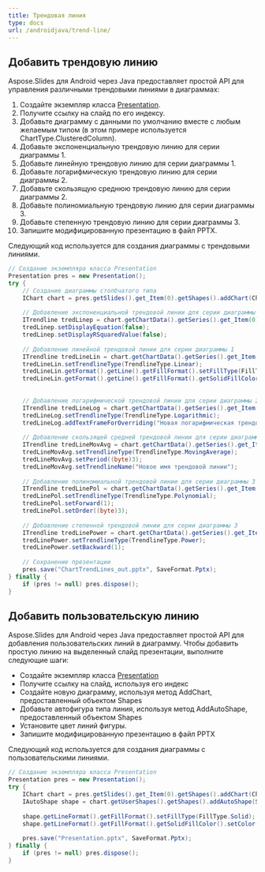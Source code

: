 ```yaml
---
title: Трендовая линия
type: docs
url: /androidjava/trend-line/
---
```


## **Добавить трендовую линию**
Aspose.Slides для Android через Java предоставляет простой API для управления различными трендовыми линиями в диаграммах:

1. Создайте экземпляр класса [Presentation](https://reference.aspose.com/slides/androidjava/com.aspose.slides/Presentation).
1. Получите ссылку на слайд по его индексу.
1. Добавьте диаграмму с данными по умолчанию вместе с любым желаемым типом (в этом примере используется ChartType.ClusteredColumn).
1. Добавьте экспоненциальную трендовую линию для серии диаграммы 1.
1. Добавьте линейную трендовую линию для серии диаграммы 1.
1. Добавьте логарифмическую трендовую линию для серии диаграммы 2.
1. Добавьте скользящую среднюю трендовую линию для серии диаграммы 2.
1. Добавьте полиномиальную трендовую линию для серии диаграммы 3.
1. Добавьте степенную трендовую линию для серии диаграммы 3.
1. Запишите модифицированную презентацию в файл PPTX.

Следующий код используется для создания диаграммы с трендовыми линиями.

```java
// Создание экземпляра класса Presentation
Presentation pres = new Presentation();
try {
    // Создание диаграммы столбчатого типа
    IChart chart = pres.getSlides().get_Item(0).getShapes().addChart(ChartType.ClusteredColumn, 20, 20, 500, 400);
    
    // Добавление экспоненциальной трендовой линии для серии диаграммы 1
    ITrendline tredLinep = chart.getChartData().getSeries().get_Item(0).getTrendLines().add(TrendlineType.Exponential);
    tredLinep.setDisplayEquation(false);
    tredLinep.setDisplayRSquaredValue(false);
    
    // Добавление линейной трендовой линии для серии диаграммы 1
    ITrendline tredLineLin = chart.getChartData().getSeries().get_Item(0).getTrendLines().add(TrendlineType.Linear);
    tredLineLin.setTrendlineType(TrendlineType.Linear);
    tredLineLin.getFormat().getLine().getFillFormat().setFillType(FillType.Solid);
    tredLineLin.getFormat().getLine().getFillFormat().getSolidFillColor().setColor(Color.RED);
    
    
    // Добавление логарифмической трендовой линии для серии диаграммы 2
    ITrendline tredLineLog = chart.getChartData().getSeries().get_Item(1).getTrendLines().add(TrendlineType.Logarithmic);
    tredLineLog.setTrendlineType(TrendlineType.Logarithmic);
    tredLineLog.addTextFrameForOverriding("Новая логарифмическая трендовая линия");
    
    // Добавление скользящей средней трендовой линии для серии диаграммы 2
    ITrendline tredLineMovAvg = chart.getChartData().getSeries().get_Item(1).getTrendLines().add(TrendlineType.MovingAverage);
    tredLineMovAvg.setTrendlineType(TrendlineType.MovingAverage);
    tredLineMovAvg.setPeriod((byte)3);
    tredLineMovAvg.setTrendlineName("Новое имя трендовой линии");
    
    // Добавление полиномиальной трендовой линии для серии диаграммы 3
    ITrendline tredLinePol = chart.getChartData().getSeries().get_Item(2).getTrendLines().add(TrendlineType.Polynomial);
    tredLinePol.setTrendlineType(TrendlineType.Polynomial);
    tredLinePol.setForward(1);
    tredLinePol.setOrder((byte)3);
    
    // Добавление степенной трендовой линии для серии диаграммы 3
    ITrendline tredLinePower = chart.getChartData().getSeries().get_Item(1).getTrendLines().add(TrendlineType.Power);
    tredLinePower.setTrendlineType(TrendlineType.Power);
    tredLinePower.setBackward(1);
    
    // Сохранение презентации
    pres.save("ChartTrendLines_out.pptx", SaveFormat.Pptx);
} finally {
    if (pres != null) pres.dispose();
}
```

## **Добавить пользовательскую линию**
Aspose.Slides для Android через Java предоставляет простой API для добавления пользовательских линий в диаграмму. Чтобы добавить простую линию на выделенный слайд презентации, выполните следующие шаги:

- Создайте экземпляр класса [Presentation](https://reference.aspose.com/slides/androidjava/com.aspose.slides/Presentation)
- Получите ссылку на слайд, используя его индекс
- Создайте новую диаграмму, используя метод AddChart, предоставленный объектом Shapes
- Добавьте автофигура типа линия, используя метод AddAutoShape, предоставленный объектом Shapes
- Установите цвет линий фигуры.
- Запишите модифицированную презентацию в файл PPTX

Следующий код используется для создания диаграммы с пользовательскими линиями.

```java
// Создание экземпляра класса Presentation
Presentation pres = new Presentation();
try {
    IChart chart = pres.getSlides().get_Item(0).getShapes().addChart(ChartType.ClusteredColumn, 100, 100, 500, 400);
    IAutoShape shape = chart.getUserShapes().getShapes().addAutoShape(ShapeType.Line, 0, chart.getHeight()/2, chart.getWidth(), 0);
    
    shape.getLineFormat().getFillFormat().setFillType(FillType.Solid);
    shape.getLineFormat().getFillFormat().getSolidFillColor().setColor(java.awt.Color.RED);
    
    pres.save("Presentation.pptx", SaveFormat.Pptx);
} finally {
    if (pres != null) pres.dispose();
}
```